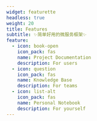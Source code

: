 ```yaml
---
widget: featurette
headless: true
weight: 20
title: Features
subtitle: ✨简单好用的微服务框架✨
feature:
  - icon: book-open
    icon_pack: fas
    name: Project Documentation
    description: For users
  - icon: question
    icon_pack: fas
    name: Knowledge Base
    description: For teams
  - icon: list-alt
    icon_pack: fas
    name: Personal Notebook
    description: For yourself
---
```

